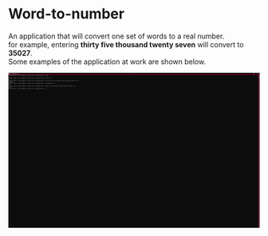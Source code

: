 # Word-to-number
An application that will convert one set of words to a real number.  
for example, entering **thirty five thousand twenty seven** will convert to **35027**.  
Some examples of the application at work are shown below.  

![Converting a variety of word numbers to real numbers.](/images/word%20to%20num.png)
